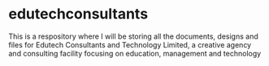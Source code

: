 # edutechconsultants
This is a respository where I will be storing all the documents, designs and files for Edutech Consultants and Technology Limited, a creative agency and consulting facility focusing on education, management and technology
